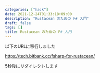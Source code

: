 ```yaml
---
categories: ["hack"]
date: 2021-12-24T01:33:18+09:00
description: "Rustacean のための F# 入門"
draft: false
tags: []
title: Rustacean のための F# 入門
---
```


以下のURLに移行しました

<a href="https://tech.bitbank.cc/fsharp-for-rustacean/">https://tech.bitbank.cc/fsharp-for-rustacean/</a>

5秒後にリダイレクトします

<meta http-equiv="refresh" content="5;URL=https://tech.bitbank.cc/fsharp-for-rustacean/">

